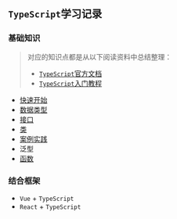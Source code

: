 ## `TypeScript`学习记录
### 基础知识
> 对应的知识点都是从以下阅读资料中总结整理：
> * [`TypeScript`官方文档](https://www.tslang.cn/docs/home.html)
> * [`TypeScript`入门教程](https://ts.xcatliu.com/)

* [快速开始](./getting%20start/readme.md)
* [数据类型](./dataTypes/readme.md)
* [接口](./interfaceNote/readme.md)
* [类](./classNote/readme.md)
* [案例实践](./practice/readme.md)
* 泛型
* [函数](./functionNote/readme.md)

### 结合框架
* `Vue` + `TypeScript`
* `React` + `TypeScript`


